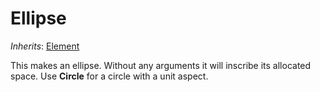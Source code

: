 # Ellipse

*Inherits*: [Element](/docs/Element)

This makes an ellipse. Without any arguments it will inscribe its allocated space. Use **Circle** for a circle with a unit aspect.
